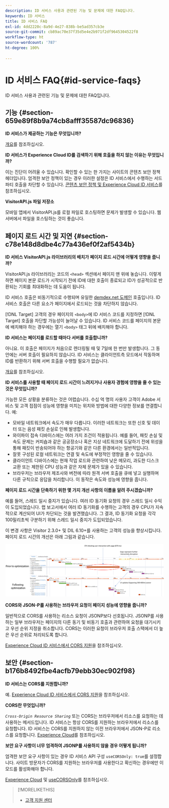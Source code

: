```yaml
---
description: ID 서비스 사용과 관련된 기능 및 문제에 대한 FAQ입니다.
keywords: ID 서비스
title: ID 서비스 FAQ
exl-id: 4dd2220c-8a9d-4e27-838b-be5ad357cb3e
source-git-commit: cb89ac70e37f35d5e4e2b971f2df9645304522f8
workflow-type: ht
source-wordcount: '787'
ht-degree: 100%

---
```


# ID 서비스 FAQ{#id-service-faqs}

ID 서비스 사용과 관련된 기능 및 문제에 대한 FAQ입니다.

## 기능 {#section-659e89f8b9a74cb8afff35587dc96836}

**ID 서비스가 제공하는 기능은 무엇입니까?**

[개요](../introduction/overview.md)를 참조하십시오.

**ID 서비스가 Experience Cloud ID를 검색하기 위해 호출을 하지 않는 이유는 무엇입니까?**

이는 진단이 어려울 수 있습니다. 확인할 수 있는 한 가지는 사이트의 콘텐츠 보안 정책 헤더입니다. 엄격한 보안 정책이 있는 경우 이러한 설정은 ID 서비스에서 수행하는 서드파티 호출을 차단할 수 있습니다. [콘텐츠 보안 정책 및 Experience Cloud ID 서비스](../reference/csp.md#concept-968c423a7392479db0a0d821ae9783e3)를 참조하십시오.

**VisitorAPI.js 파일 저장소**

모바일 앱에서 VisitorAPI.js를 로컬 파일로 호스팅하면 문제가 발생할 수 있습니다. 웹 서버에서 파일을 호스팅하는 것이 좋습니다.

## 페이지 로드 시간 및 지연 {#section-c78e148d8dbe4c77a436ef0f2af5434b}

**ID 서비스 VisitorAPI.js 라이브러리의 배치가 페이지 로드 시간에 어떻게 영향을 줍니까?**

VisitorAPI.js 라이브러리는 코드의 `<head>` 섹션에서 페이지 맨 위에 놓습니다. 이렇게 하면 페이지 본문 로드가 시작되기 전에 ID에 대한 호출이 종료되고 ID가 성공적으로 반환되는 기회를 최대화하는 데 도움이 됩니다.

ID 서비스 호출은 비동기적으로 수행되며 유일한 [demdex.net 도메인](https://experienceleague.adobe.com/docs/audience-manager/user-guide/reference/demdex-calls.html?lang=ko-KR) 호출입니다. ID 서비스 호출은 다른 요소가 페이지에서 로드되는 것을 차단하지 않습니다.

[!DNL Target] 고객의 경우 페이지의 `<body>`에 ID 서비스 코드를 지정하면 [!DNL Target] 호출을 차단할 가능성이 늘어날 수 있습니다. ID 서비스 코드를 페이지의 본문에 배치해야 하는 경우에는 열기 `<body>` 태그 뒤에 배치해야 합니다.

**ID 서비스는 페이지를 로드할 때마다 서버를 호출합니까?**

아니요. 이 호출은 페이지가 처음으로 렌더링될 때 및 7일에 한 번만 발생합니다. 그 동안에는 서버 호출이 필요하지 않습니다. ID 서비스는 클라이언트측 모드에서 작동하며 ID를 반환하기 위해 서버 호출을 수행할 필요가 없습니다.

[개요](../introduction/overview.md)를 참조하십시오.

**ID 서비스를 사용할 때 페이지 로드 시간이 느려지거나 사용자 경험에 영향을 줄 수 있는 것은 무엇입니까?**

가능한 모든 상황을 분류하는 것은 어렵습니다. 수십 억 명의 사용자 고객이 Adobe 서비스 및 고객 접점이 성능에 영향을 미치는 위치와 방법에 대한 다양한 정보를 연결합니다. 예:

* 모바일 네트워크에서 속도가 매우 다릅니다. 이러한 네트워크는 또한 신호 및 데이터 또는 음성 패킷 손실로 인해 발생합니다.
* 와이파이 접속 디바이스에는 여러 가지 조건이 적용됩니다. 예를 들어, 패킷 손실 및 속도 문제는 커피숍과 같은 공공장소나 혹은 지상 네트워크에 도달하기 전에 위성을 통해 패킷이 반송되어야 하는 항공기와 같은 다른 환경에서는 일반적입니다.
* 잘못 구성된 로컬 네트워크는 연결 및 속도에 부정적인 영향을 줄 수 있습니다.
* 클라이언트 디바이스에는 현재 작업 로드와 관련하여 낮은 메모리, 과도한 디스크 교환 또는 제한된 CPU 성능과 같은 자체 문제가 있을 수 있습니다.
* 브라우저는 브라우저 제조사와 버전에 따라 원격 서버 호출을 큐에 넣고 실행하며 다른 규칙으로 응답을 처리합니다. 이 동작은 속도와 성능에 영향을 줍니다.

**페이지 로드 시간을 단축하기 위한 몇 가지 개선 사항의 이름을 알려 주시겠습니까?**

예를 들어, 스레드 일시 중지가 있습니다. 여러 ID 동기화 요청의 경우 스레드 일시 수익이 도입되었습니다. 랩 보고서에서 여러 ID 동기화를 수행하는 고객의 경우 CPU가 지속적으로 계산되어 UI가 차단되는 것을 발견했습니다. 그 결과, ID 동기화 요청을 각각 100밀리초씩 구분하기 위해 스레드 일시 중지가 도입되었습니다.

이 변경 사항은 Visitor 2.3.0+ 및 DIL 6.10+를 사용하는 고객의 성능을 향상시킵니다. 페이지 로드 시간의 개선은 아래 그림과 같습니다.

![](assets/id_sync_improvements_copy.png)

**CORS와 JSON-P를 사용하는 브라우저 요청이 페이지 성능에 영향을 줍니까?**

일반적으로 CORS를 사용하는 리소스 요청이 JSONP보다 선호됩니다. JSONP를 사용하는 일부 브라우저는 페이지의 다른 동기 및 비동기 호출과 관련하여 요청을 대기시키고 우선 순위 지정을 취소합니다. CORS는 이러한 요청이 브라우저 호출 스택에서 더 높은 우선 순위로 처리되도록 합니다.

[Experience Cloud ID 서비스에서 CORS 지원](../reference/cors.md#concept-6c280446990d46d88ba9da15d2dcc758)을 참조하십시오.

## 보안 {#section-b176b8492fbe4acfb79ebb30ec902f98}

**ID 서비스는 CORS를 지원합니까?**

예. [Experience Cloud ID 서비스에서 CORS 지원](../reference/cors.md#concept-6c280446990d46d88ba9da15d2dcc758)을 참조하십시오.

**CORS란 무엇입니까?**

*`Cross-Origin Resource Sharing`* 또는 CORS는 브라우저에서 리소스를 요청하는 데 사용하는 메서드입니다. ID 서비스는 항상 CORS를 지원하는 브라우저에서 리소스를 요청합니다. ID 서비스는 CORS를 지원하지 않는 이전 브라우저에서 JSON-P로 리소스를 요청합니다. [Experience Cloud](../reference/cors.md#concept-6c280446990d46d88ba9da15d2dcc758)를 참조하십시오.

**보안 요구 사항이 너무 엄격하여 JSONP를 사용하지 않을 경우 어떻게 됩니까?**

엄격한 보안 요구 사항이 있는 경우 ID 서비스 API 구성 `useCORSOnly: true`를 설정합니다. 사이트 방문자가 CORS를 지원하는 브라우저를 사용한다고 확신하는 경우에만 이 모드를 활성화해야 합니다.

[Experience Cloud](../reference/cors.md#concept-6c280446990d46d88ba9da15d2dcc758) 및 [useCORSOnly](../library/function-vars/use-cors-only.md#reference-8a9a143d838b48d6b23329b84b13e1fa)를 참조하십시오.

>[!MORELIKETHIS]
>
>* [고객 지원 센터](https://helpx.adobe.com/kr/marketing-cloud/contact-support.html)

